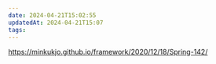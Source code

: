 ```yaml
---
date: 2024-04-21T15:02:55
updatedAt: 2024-04-21T15:07
tags: 
---
```

https://minkukjo.github.io/framework/2020/12/18/Spring-142/